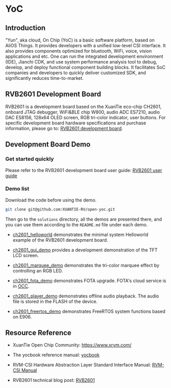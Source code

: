 # YoC

## Introduction

"Yun", aka cloud, On Chip (YoC) is a basic software platform, based on AliOS Things. It provides developers with a unified low-level CSI interface. It also provides components optimized for bluetooth, WiFi, voice, vision applications and etc. One can run the integrated development environment (IDE), Jianchi CDK, and use system performance analysis tool to debug, develop, and deploy functional component building blocks. It facilitates SoC companies and developers to quickly deliver customized SDK, and significantly reduces time-to-market.


## RVB2601 Development Board

RVB2601 is a development board based on the XuanTie eco-chip CH2601, onboard JTAG debugger, WiFi&BLE chip W800, audio ADC ES7210, audio DAC ES8156, 128x64 OLED screen, RGB tri-color indicator, user buttons. For specific development board hardware specifications and purchase information, please go to: [RVB2601 development board](https://www.xrvm.cn/vendor/detail/index?spm=a2cl5.14300867.0.0.681c1f9cxK233N&id=3886757103532519424&vendorId=3706716635429273600&module=4).


## Development Board Demo

### Get started quickly

Please refer to the RVB2601 development board user guide: [RVB2601 user guide](https://www.xrvm.cn/community/post/detail?spm=a2cl5.14300867.0.0.484c180fZPgL3q&id=3887117894232449024)


### Demo list

Download the code before using the demo. 

```bash
git clone git@github.com:XUANTIE-RV/open-yoc.git
```

Then go to the `solutions` directory, all the demos are presented there, and you can use them according to the `README.md` file under each demo.


- [ch2601_helloworld](https://github.com/XUANTIE-RV/open-yoc/tree/master/solutions/ch2601_helloworld) demonstrates the minimal system Helloworld example of the RVB2601 development board.

- [ch2601_gui_demo](https://github.com/XUANTIE-RV/open-yoc/tree/master/solutions/ch2601_gui_demo) provides a development demonstration of the TFT LCD screen.

- [ch2601_marquee_demo](https://github.com/XUANTIE-RV/open-yoc/tree/master/solutions/ch2601_marquee_demo) demonstrates the tri-color marquee effect by controlling an RGB LED.

- [ch2601_fota_demo](https://github.com/XUANTIE-RV/open-yoc/tree/master/solutions/ch2601_fota_demo) demonstrates FOTA upgrade. FOTA's cloud service is in [OCC](https://www.xrvm.cn/).

- [ch2601_player_demo](https://github.com/XUANTIE-RV/open-yoc/tree/master/solutions/ch2601_player_demo) demonstrates offline audio playback. The audio file is stored in the FLASH of the device.

- [ch2601_freertos_demo](https://github.com/XUANTIE-RV/open-yoc/tree/master/solutions/ch2601_freertos_demo) demonstrates FreeRTOS system functions based on E906.

  

## Resource Reference

- XuanTie Open Chip Community: https://www.xrvm.com/

- The yocbook reference manual: [yocbook](https://www.xrvm.cn/document?temp=yoc-platform-overview&slug=yocbook)

- RVM-CSI Hardware Abstraction Layer Standard Interface Manual: [RVM-CSI Manual](https://www.xrvm.cn/document?temp=csi&slug=csi-chn)

- RVB2601 technical blog post: [RVB2601](https://www.xrvm.cn/community/post?spm=a2cl5.27297580.0.0.33a0LX8fLX8fv8)